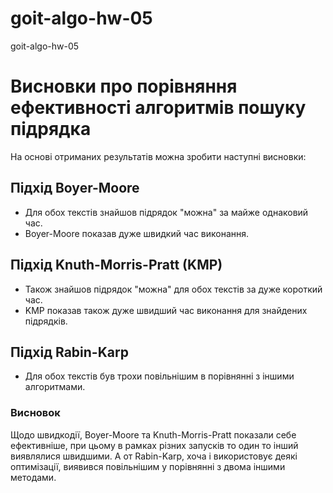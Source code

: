 # goit-algo-hw-05
goit-algo-hw-05

# Висновки про порівняння ефективності алгоритмів пошуку підрядка

На основі отриманих результатів можна зробити наступні висновки:

## Підхід Boyer-Moore
- Для обох текстів знайшов підрядок "можна" за майже однаковий час.
- Boyer-Moore показав дуже швидкий час виконання.

## Підхід Knuth-Morris-Pratt (KMP)
- Також знайшов підрядок "можна" для обох текстів за дуже короткий час.
- KMP показав також дуже швидший час виконання для знайдених підрядків.

## Підхід Rabin-Karp
- Для обох текстів був трохи повільнішим в порівнянні з іншими алгоритмами.

### Висновок
Щодо швидкодії, Boyer-Moore та Knuth-Morris-Pratt показали себе ефективніше, при цьому в рамках різних запусків то один то інший виявлялися швидшими.
А от Rabin-Karp, хоча і використовує деякі оптимізації, виявився повільнішим у порівнянні з двома іншими методами.